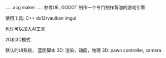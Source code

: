 .....
acg maker
.....
参考UE, GODOT
制作一个专门制作黄油的游戏引擎

使用工具:
C++
dx12/vaulkan
imgui

也许可以加入AI工具

2D和3D模式

默认的UI系统， 蓝图脚本
3D: 渲染，动画，物理
3D: pawn controller, camera
